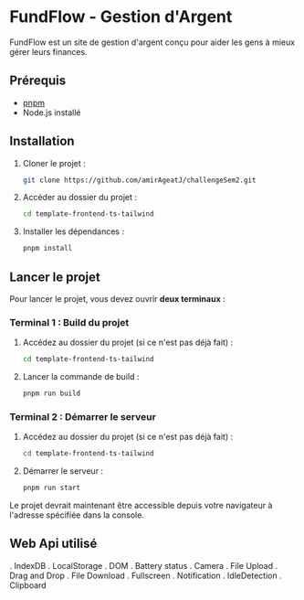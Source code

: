 # FundFlow - Gestion d'Argent

FundFlow est un site de gestion d'argent conçu pour aider les gens à mieux gérer leurs finances.

## Prérequis

- [pnpm](https://pnpm.io/)
- Node.js installé

## Installation

1. Cloner le projet :
   ```bash
   git clone https://github.com/amirAgeatJ/challengeSem2.git
   ```
2. Accéder au dossier du projet :
   ```bash
   cd template-frontend-ts-tailwind
   ```
3. Installer les dépendances :
   ```bash
   pnpm install
   ```

## Lancer le projet

Pour lancer le projet, vous devez ouvrir **deux terminaux** :

### Terminal 1 : Build du projet

1. Accédez au dossier du projet (si ce n'est pas déjà fait) :
   ```bash
   cd template-frontend-ts-tailwind
   ```
2. Lancer la commande de build :
   ```bash
   pnpm run build
   ```

### Terminal 2 : Démarrer le serveur

1. Accédez au dossier du projet (si ce n'est pas déjà fait) :
   ```bash
   cd template-frontend-ts-tailwind
   ```
2. Démarrer le serveur :
   ```bash
   pnpm run start
   ```

Le projet devrait maintenant être accessible depuis votre navigateur à l'adresse spécifiée dans la console.

## Web Api utilisé
. IndexDB
. LocalStorage
. DOM
. Battery status
. Camera
. File Upload
. Drag and Drop
. File Download
. Fullscreen
. Notification
. IdleDetection
. Clipboard
